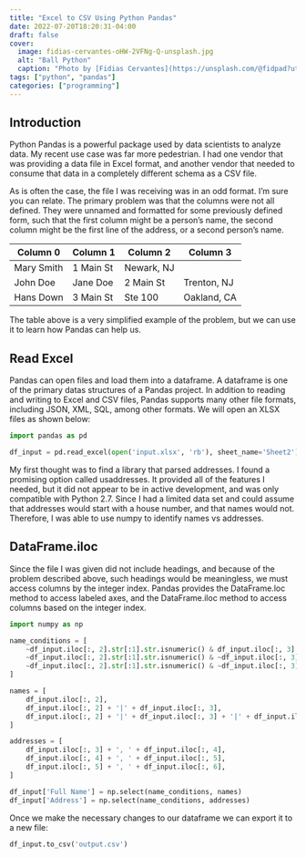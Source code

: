 ```yaml
---
title: "Excel to CSV Using Python Pandas"
date: 2022-07-20T18:20:31-04:00
draft: false
cover:
  image: fidias-cervantes-oHW-2VFNg-Q-unsplash.jpg
  alt: "Ball Python"
  caption: "Photo by [Fidias Cervantes](https://unsplash.com/@fidpad?utm_source=unsplash&utm_medium=referral&utm_content=creditCopyText) on [Unsplash](https://unsplash.com/s/photos/python?utm_source=unsplash&utm_medium=referral&utm_content=creditCopyText)"
tags: ["python", "pandas"]
categories: ["programming"]
---
```


## Introduction
Python Pandas is a powerful package used by data scientists to analyze data. My recent use case was far more pedestrian. I had one vendor that was providing a data file in Excel format, and another vendor that needed to consume that data in a completely different schema as a CSV file. 

As is often the case, the file I was receiving was in an odd format. I’m sure you can relate. The primary problem was that the columns were not all defined. They were unnamed and formatted for some previously defined form, such that the first column might be a person’s name, the second column might be the first line of the address, or a second person’s name.

Column 0   | Column 1  | Column 2   | Column 3
-----------|-----------|------------|-------------
Mary Smith | 1 Main St | Newark, NJ | 
John Doe   | Jane Doe  | 2 Main St  | Trenton, NJ
Hans Down  | 3 Main St | Ste 100    | Oakland, CA

The table above is a very simplified example of the problem, but we can use it to learn how Pandas can help us.

## Read Excel
Pandas can open files and load them into a dataframe. A dataframe is one of the primary datas structures of a Pandas project. In addition to reading and writing to Excel and CSV files, Pandas supports many other file formats, including JSON, XML, SQL, among other formats. We will open an XLSX files as shown below:

```python
import pandas as pd

df_input = pd.read_excel(open('input.xlsx', 'rb'), sheet_name='Sheet2')
```

My first thought was to find a library that parsed addresses. I found a promising option called usaddresses. It provided all of the features I needed,  but it did not appear to be in active development, and was only compatible with Python 2.7. Since I had a limited data set and could assume that addresses would start with a house number, and that names would not. Therefore, I was able to use numpy to identify names vs addresses.

## DataFrame.iloc
Since the file I was given did not include headings, and because of the problem described above, such headings would be meaningless, we must access columns by the integer index. Pandas provides the DataFrame.loc method to access labeled axes, and the DataFrame.iloc method to access columns based on the integer index. 

```python
import numpy as np

name_conditions = [
    ~df_input.iloc[:, 2].str[:1].str.isnumeric() & df_input.iloc[:, 3].str[:1].str.isnumeric(),
    ~df_input.iloc[:, 2].str[:1].str.isnumeric() & ~df_input.iloc[:, 3].str[:1].str.isnumeric() & df_input.iloc[:, 4].str[:1].str.isnumeric(),
    ~df_input.iloc[:, 2].str[:1].str.isnumeric() & ~df_input.iloc[:, 3].str[:1].str.isnumeric() & ~df_input.iloc[:, 4].str[:1].str.isnumeric()
]

names = [
    df_input.iloc[:, 2],
    df_input.iloc[:, 2] + '|' + df_input.iloc[:, 3],
    df_input.iloc[:, 2] + '|' + df_input.iloc[:, 3] + '|' + df_input.iloc[:, 4]
]

addresses = [
    df_input.iloc[:, 3] + ', ' + df_input.iloc[:, 4],
    df_input.iloc[:, 4] + ', ' + df_input.iloc[:, 5],
    df_input.iloc[:, 5] + ', ' + df_input.iloc[:, 6],
]

df_input['Full Name'] = np.select(name_conditions, names)
df_input['Address'] = np.select(name_conditions, addresses)

```

Once we make the necessary changes to our dataframe we can export it to a new file:

```python
df_input.to_csv('output.csv')
```
